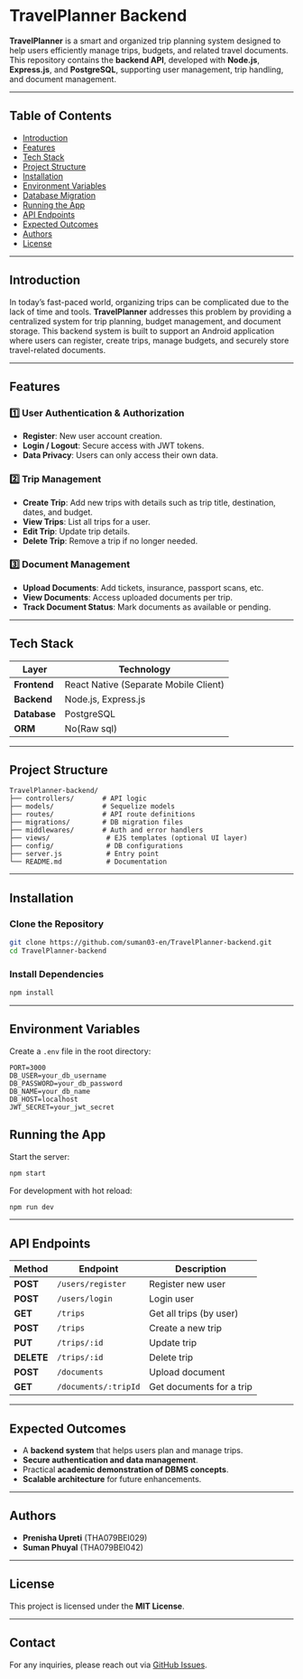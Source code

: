 # TravelPlanner Backend

**TravelPlanner** is a smart and organized trip planning system designed to help users efficiently manage trips, budgets, and related travel documents.
This repository contains the **backend API**, developed with **Node.js**, **Express.js**, and **PostgreSQL**, supporting user management, trip handling, and document management.

---

## Table of Contents

* [Introduction](#introduction)
* [Features](#features)
* [Tech Stack](#tech-stack)
* [Project Structure](#project-structure)
* [Installation](#installation)
* [Environment Variables](#environment-variables)
* [Database Migration](#database-migration)
* [Running the App](#running-the-app)
* [API Endpoints](#api-endpoints)
* [Expected Outcomes](#expected-outcomes)
* [Authors](#authors)
* [License](#license)

---

## Introduction

In today’s fast-paced world, organizing trips can be complicated due to the lack of time and tools. **TravelPlanner** addresses this problem by providing a centralized system for trip planning, budget management, and document storage. This backend system is built to support an Android application where users can register, create trips, manage budgets, and securely store travel-related documents.

---

## Features

### 1️⃣ User Authentication & Authorization

* **Register**: New user account creation.
* **Login / Logout**: Secure access with JWT tokens.
* **Data Privacy**: Users can only access their own data.

### 2️⃣ Trip Management

* **Create Trip**: Add new trips with details such as trip title, destination, dates, and budget.
* **View Trips**: List all trips for a user.
* **Edit Trip**: Update trip details.
* **Delete Trip**: Remove a trip if no longer needed.

### 3️⃣ Document Management

* **Upload Documents**: Add tickets, insurance, passport scans, etc.
* **View Documents**: Access uploaded documents per trip.
* **Track Document Status**: Mark documents as available or pending.

---

## Tech Stack

| Layer                | Technology                            |
| -------------------- | ------------------------------------- |
| **Frontend**         | React Native (Separate Mobile Client) |
| **Backend**          | Node.js, Express.js                   |
| **Database**         | PostgreSQL                            |
| **ORM**              | No(Raw sql)                           |

---

## Project Structure

```
TravelPlanner-backend/
├── controllers/       # API logic
├── models/            # Sequelize models
├── routes/            # API route definitions
├── migrations/        # DB migration files
├── middlewares/       # Auth and error handlers
├── views/              # EJS templates (optional UI layer)
├── config/             # DB configurations
├── server.js           # Entry point
└── README.md           # Documentation
```

---

## Installation

### Clone the Repository

```bash
git clone https://github.com/suman03-en/TravelPlanner-backend.git
cd TravelPlanner-backend
```

### Install Dependencies

```bash
npm install
```

---

## Environment Variables

Create a `.env` file in the root directory:

```
PORT=3000
DB_USER=your_db_username
DB_PASSWORD=your_db_password
DB_NAME=your_db_name
DB_HOST=localhost
JWT_SECRET=your_jwt_secret
```


## Running the App

Start the server:

```bash
npm start
```

For development with hot reload:

```bash
npm run dev
```

---

## API Endpoints

| Method     | Endpoint             | Description              |
| ---------- | -------------------- | ------------------------ |
| **POST**   | `/users/register`    | Register new user        |
| **POST**   | `/users/login`       | Login user               |
| **GET**    | `/trips`             | Get all trips (by user)  |
| **POST**   | `/trips`             | Create a new trip        |
| **PUT**    | `/trips/:id`         | Update trip              |
| **DELETE** | `/trips/:id`         | Delete trip              |
| **POST**   | `/documents`         | Upload document          |
| **GET**    | `/documents/:tripId` | Get documents for a trip |

---

## Expected Outcomes

* A **backend system** that helps users plan and manage trips.
* **Secure authentication and data management**.
* Practical **academic demonstration of DBMS concepts**.
* **Scalable architecture** for future enhancements.

---

## Authors

* **Prenisha Upreti** (THA079BEI029)
* **Suman Phuyal** (THA079BEI042)

---

## License

This project is licensed under the **MIT License**.

---

## Contact

For any inquiries, please reach out via [GitHub Issues](https://github.com/suman03-en/TravelPlanner-backend/issues).
